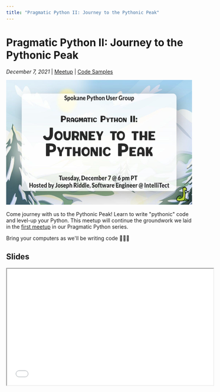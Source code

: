 ```yaml
---
title: "Pragmatic Python II: Journey to the Pythonic Peak"
---
```


# Pragmatic Python II: Journey to the Pythonic Peak

_December 7, 2021_ | [Meetup](https://www.meetup.com/Python-Spokane/events/281821257/) | [Code Samples]()

<img src="/img/pragmatic-python-ii-journey-to-the-pythonic-peak.jpeg" width="600" height="337.5">

Come journey with us to the Pythonic Peak! Learn to write "pythonic" code and level-up your Python.
This meetup will continue the groundwork we laid in the [first meetup](pragmatic-python-01.md) in our Pragmatic Python series.

Bring your computers as we'll be writing code 👨🏻‍💻


## Slides

<iframe width="560" height="315" src="/static/Journey-to-the-Pythonic-Peak-Slides.html"></iframe>
